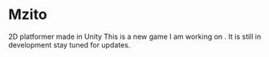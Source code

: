 # Mzito
2D platformer made in Unity
This is a new game I am working on . 
It is still in development stay tuned for updates.
